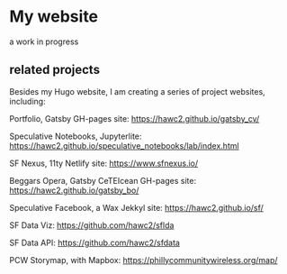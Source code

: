# My website

a work in progress

## related projects

Besides my Hugo website, I am creating a series of project websites, including:

Portfolio, Gatsby GH-pages site: https://hawc2.github.io/gatsby_cv/

Speculative Notebooks, Jupyterlite: https://hawc2.github.io/speculative_notebooks/lab/index.html

SF Nexus, 11ty Netlify site: https://www.sfnexus.io/

Beggars Opera, Gatsby CeTEIcean GH-pages site: https://hawc2.github.io/gatsby_bo/

Speculative Facebook, a Wax Jekkyl site: https://hawc2.github.io/sf/

SF Data Viz: https://github.com/hawc2/sflda

SF Data API: https://github.com/hawc2/sfdata

PCW Storymap, with Mapbox: https://phillycommunitywireless.org/map/
